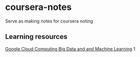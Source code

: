 # coursera-notes
Serve as making notes for coursera noting
## Learning resources
[Google Cloud Computing Big Data and and Machine Learning](https://www.coursera.org/learn/gcp-big-data-ml-fundamentals/lecture/EewWO/welcome-to-big-data-and-machine-learning-fundamentals)
1
